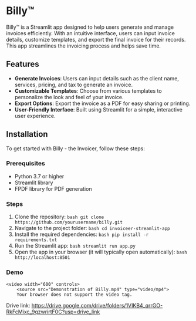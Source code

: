 # Billy&trade;

Billy&trade; is a Streamlit app designed to help users generate and manage invoices efficiently. With an intuitive interface, users can input invoice details, customize templates, and export the final invoice for their records. This app streamlines the invoicing process and helps save time.

## Features

- **Generate Invoices**: Users can input details such as the client name, services, pricing, and tax to generate an invoice.
- **Customizable Templates**: Choose from various templates to personalize the look and feel of your invoice.
- **Export Options**: Export the invoice as a PDF for easy sharing or printing.
- **User-Friendly Interface**: Built using Streamlit for a simple, interactive user experience.

## Installation

To get started with Billy - the Invoicer, follow these steps:

### Prerequisites

- Python 3.7 or higher
- Streamlit library
- FPDF library for PDF generation

### Steps

1. Clone the repository:
   ```bash git clone https://github.com/yourusername/billy.git  ```
2. Navigate to the project folder:
```bash cd invoiceer-streamlit-app ```
3. Install the required dependencies:
    ```bash pip install -r requirements.txt ```
4. Run the Streamlit app:
```bash streamlit run app.py```
5. Open the app in your browser (it will typically open automatically):
```bash http://localhost:8501 ```

### Demo
    <video width="600" controls>
        <source src="Demonstration of Billy.mp4" type="video/mp4">
        Your browser does not support the video tag.
    
</video>

Drive link: https://drive.google.com/drive/folders/1VIKB4_qrrGO-RkFcMixc_9qzwrirtF0C?usp=drive_link

